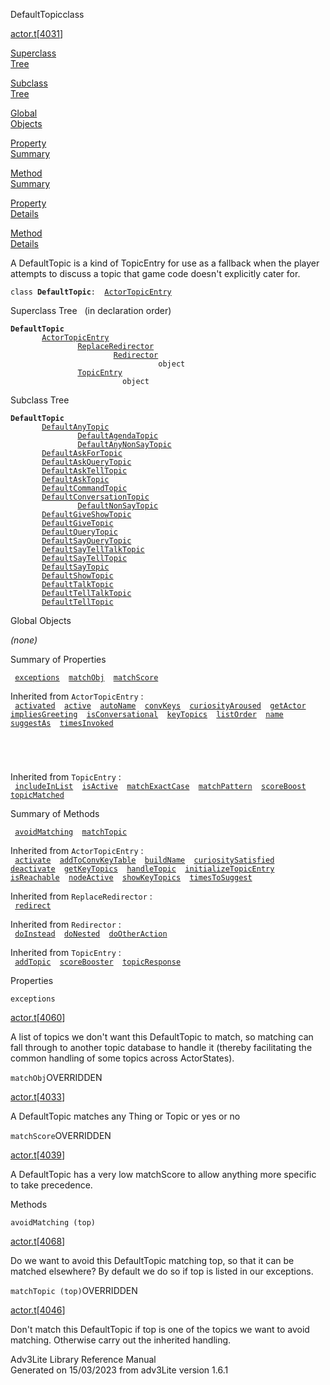 <span class="title">DefaultTopic</span><span class="type">class</span>

[actor.t](../file/actor.t.html)\[[4031](../source/actor.t.html#4031)\]

[Superclass  
Tree](#_SuperClassTree_)

[Subclass  
Tree](#_SubClassTree_)

[Global  
Objects](#_ObjectSummary_)

[Property  
Summary](#_PropSummary_)

[Method  
Summary](#_MethodSummary_)

[Property  
Details](#_Properties_)

[Method  
Details](#_Methods_)

<div class="fdesc">

A DefaultTopic is a kind of TopicEntry for use as a fallback when the
player attempts to discuss a topic that game code doesn't explicitly
cater for.

`class `**`DefaultTopic`**` :   `[`ActorTopicEntry`](../object/ActorTopicEntry.html)

</div>

<span id="_SuperClassTree_"></span>

<div class="mjhd">

<span class="hdln">Superclass Tree</span>   (in declaration order)

</div>

**`DefaultTopic`**  
`         `[`ActorTopicEntry`](../object/ActorTopicEntry.html)  
`                 `[`ReplaceRedirector`](../object/ReplaceRedirector.html)  
`                         `[`Redirector`](../object/Redirector.html)  
`                                 object`  
`                 `[`TopicEntry`](../object/TopicEntry.html)  
`                         object`  
<span id="_SubClassTree_"></span>

<div class="mjhd">

<span class="hdln">Subclass Tree</span>  

</div>

**`DefaultTopic`**  
`         `[`DefaultAnyTopic`](../object/DefaultAnyTopic.html)  
`                 `[`DefaultAgendaTopic`](../object/DefaultAgendaTopic.html)  
`                 `[`DefaultAnyNonSayTopic`](../object/DefaultAnyNonSayTopic.html)  
`         `[`DefaultAskForTopic`](../object/DefaultAskForTopic.html)  
`         `[`DefaultAskQueryTopic`](../object/DefaultAskQueryTopic.html)  
`         `[`DefaultAskTellTopic`](../object/DefaultAskTellTopic.html)  
`         `[`DefaultAskTopic`](../object/DefaultAskTopic.html)  
`         `[`DefaultCommandTopic`](../object/DefaultCommandTopic.html)  
`         `[`DefaultConversationTopic`](../object/DefaultConversationTopic.html)  
`                 `[`DefaultNonSayTopic`](../object/DefaultNonSayTopic.html)  
`         `[`DefaultGiveShowTopic`](../object/DefaultGiveShowTopic.html)  
`         `[`DefaultGiveTopic`](../object/DefaultGiveTopic.html)  
`         `[`DefaultQueryTopic`](../object/DefaultQueryTopic.html)  
`         `[`DefaultSayQueryTopic`](../object/DefaultSayQueryTopic.html)  
`         `[`DefaultSayTellTalkTopic`](../object/DefaultSayTellTalkTopic.html)  
`         `[`DefaultSayTellTopic`](../object/DefaultSayTellTopic.html)  
`         `[`DefaultSayTopic`](../object/DefaultSayTopic.html)  
`         `[`DefaultShowTopic`](../object/DefaultShowTopic.html)  
`         `[`DefaultTalkTopic`](../object/DefaultTalkTopic.html)  
`         `[`DefaultTellTalkTopic`](../object/DefaultTellTalkTopic.html)  
`         `[`DefaultTellTopic`](../object/DefaultTellTopic.html)  
<span id="_ObjectSummary_"></span>

<div class="mjhd">

<span class="hdln">Global Objects</span>  

</div>

*(none)* <span id="_PropSummary_"></span>

<div class="mjhd">

<span class="hdln">Summary of Properties</span>  

</div>

` `[`exceptions`](#exceptions)`  `[`matchObj`](#matchObj)`  `[`matchScore`](#matchScore)`  `

Inherited from `ActorTopicEntry` :  
` `[`activated`](../object/ActorTopicEntry.html#activated)`  `[`active`](../object/ActorTopicEntry.html#active)`  `[`autoName`](../object/ActorTopicEntry.html#autoName)`  `[`convKeys`](../object/ActorTopicEntry.html#convKeys)`  `[`curiosityAroused`](../object/ActorTopicEntry.html#curiosityAroused)`  `[`getActor`](../object/ActorTopicEntry.html#getActor)`  `[`impliesGreeting`](../object/ActorTopicEntry.html#impliesGreeting)`  `[`isConversational`](../object/ActorTopicEntry.html#isConversational)`  `[`keyTopics`](../object/ActorTopicEntry.html#keyTopics)`  `[`listOrder`](../object/ActorTopicEntry.html#listOrder)`  `[`name`](../object/ActorTopicEntry.html#name)`  `[`suggestAs`](../object/ActorTopicEntry.html#suggestAs)`  `[`timesInvoked`](../object/ActorTopicEntry.html#timesInvoked)`  `

` `

` `

Inherited from `TopicEntry` :  
` `[`includeInList`](../object/TopicEntry.html#includeInList)`  `[`isActive`](../object/TopicEntry.html#isActive)`  `[`matchExactCase`](../object/TopicEntry.html#matchExactCase)`  `[`matchPattern`](../object/TopicEntry.html#matchPattern)`  `[`scoreBoost`](../object/TopicEntry.html#scoreBoost)`  `[`topicMatched`](../object/TopicEntry.html#topicMatched)`  `

<span id="_MethodSummary_"></span>

<div class="mjhd">

<span class="hdln">Summary of Methods</span>  

</div>

` `[`avoidMatching`](#avoidMatching)`  `[`matchTopic`](#matchTopic)`  `

Inherited from `ActorTopicEntry` :  
` `[`activate`](../object/ActorTopicEntry.html#activate)`  `[`addToConvKeyTable`](../object/ActorTopicEntry.html#addToConvKeyTable)`  `[`buildName`](../object/ActorTopicEntry.html#buildName)`  `[`curiositySatisfied`](../object/ActorTopicEntry.html#curiositySatisfied)`  `[`deactivate`](../object/ActorTopicEntry.html#deactivate)`  `[`getKeyTopics`](../object/ActorTopicEntry.html#getKeyTopics)`  `[`handleTopic`](../object/ActorTopicEntry.html#handleTopic)`  `[`initializeTopicEntry`](../object/ActorTopicEntry.html#initializeTopicEntry)`  `[`isReachable`](../object/ActorTopicEntry.html#isReachable)`  `[`nodeActive`](../object/ActorTopicEntry.html#nodeActive)`  `[`showKeyTopics`](../object/ActorTopicEntry.html#showKeyTopics)`  `[`timesToSuggest`](../object/ActorTopicEntry.html#timesToSuggest)`  `

Inherited from `ReplaceRedirector` :  
` `[`redirect`](../object/ReplaceRedirector.html#redirect)`  `

Inherited from `Redirector` :  
` `[`doInstead`](../object/Redirector.html#doInstead)`  `[`doNested`](../object/Redirector.html#doNested)`  `[`doOtherAction`](../object/Redirector.html#doOtherAction)`  `

Inherited from `TopicEntry` :  
` `[`addTopic`](../object/TopicEntry.html#addTopic)`  `[`scoreBooster`](../object/TopicEntry.html#scoreBooster)`  `[`topicResponse`](../object/TopicEntry.html#topicResponse)`  `

<span id="_Properties_"></span>

<div class="mjhd">

<span class="hdln">Properties</span>  

</div>

<span id="exceptions"></span>

`exceptions`

[actor.t](../file/actor.t.html)\[[4060](../source/actor.t.html#4060)\]

<div class="desc">

A list of topics we don't want this DefaultTopic to match, so matching
can fall through to another topic database to handle it (thereby
facilitating the common handling of some topics across ActorStates).

</div>

<span id="matchObj"></span>

`matchObj`<span class="rem">OVERRIDDEN</span>

[actor.t](../file/actor.t.html)\[[4033](../source/actor.t.html#4033)\]

<div class="desc">

A DefaultTopic matches any Thing or Topic or yes or no

</div>

<span id="matchScore"></span>

`matchScore`<span class="rem">OVERRIDDEN</span>

[actor.t](../file/actor.t.html)\[[4039](../source/actor.t.html#4039)\]

<div class="desc">

A DefaultTopic has a very low matchScore to allow anything more specific
to take precedence.

</div>

<span id="_Methods_"></span>

<div class="mjhd">

<span class="hdln">Methods</span>  

</div>

<span id="avoidMatching"></span>

`avoidMatching (top)`

[actor.t](../file/actor.t.html)\[[4068](../source/actor.t.html#4068)\]

<div class="desc">

Do we want to avoid this DefaultTopic matching top, so that it can be
matched elsewhere? By default we do so if top is listed in our
exceptions.

</div>

<span id="matchTopic"></span>

`matchTopic (top)`<span class="rem">OVERRIDDEN</span>

[actor.t](../file/actor.t.html)\[[4046](../source/actor.t.html#4046)\]

<div class="desc">

Don't match this DefaultTopic if top is one of the topics we want to
avoid matching. Otherwise carry out the inherited handling.

</div>

<div class="ftr">

Adv3Lite Library Reference Manual  
Generated on 15/03/2023 from adv3Lite version 1.6.1

</div>
